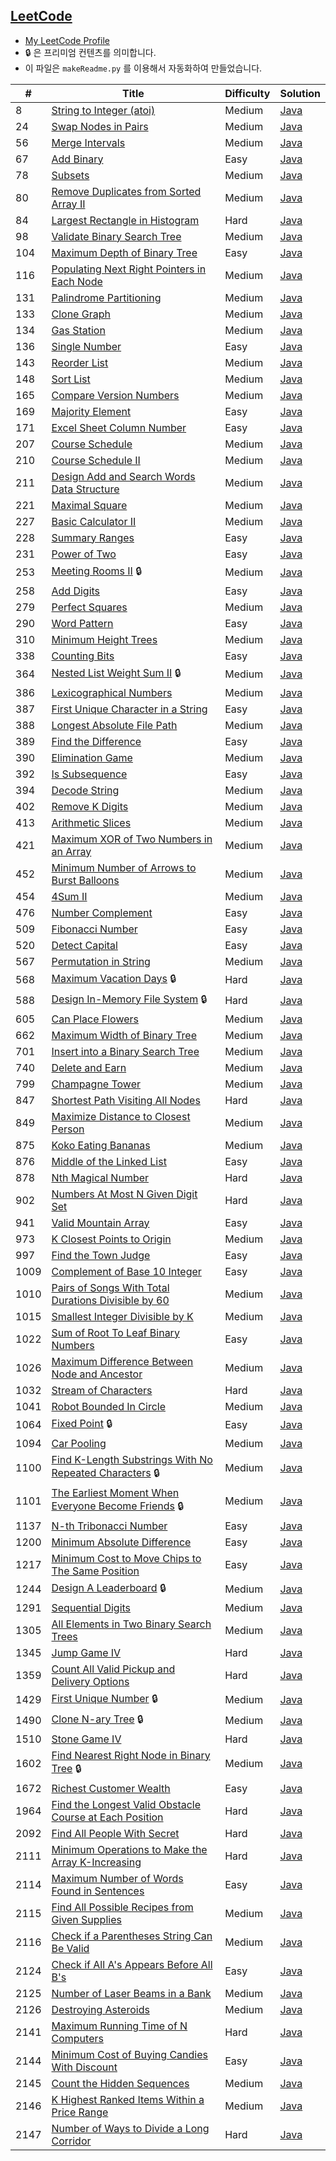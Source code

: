 ## [LeetCode](https://leetcode.com/)
- [My LeetCode Profile](https://leetcode.com/reb00ted/)
- 🔒 은 프리미엄 컨텐츠를 의미합니다.
- 이 파일은 `makeReadme.py` 를 이용해서 자동화하여 만들었습니다.

|#|Title|Difficulty|Solution|
|---|---|---|---|
|8|[String to Integer (atoi)](https://leetcode.com/problems/string-to-integer-atoi)|Medium|[Java](https://github.com/reb00ted/LeetCode/blob/main/String/8.%20String%20to%20Integer%20(atoi).java)|
|24|[Swap Nodes in Pairs](https://leetcode.com/problems/swap-nodes-in-pairs)|Medium|[Java](https://github.com/reb00ted/LeetCode/blob/main/Linked%20List/24.%20Swap%20Nodes%20in%20Pairs.java)|
|56|[Merge Intervals](https://leetcode.com/problems/merge-intervals)|Medium|[Java](https://github.com/reb00ted/LeetCode/blob/main/Array/56.%20Merge%20Intervals.java)|
|67|[Add Binary](https://leetcode.com/problems/add-binary)|Easy|[Java](https://github.com/reb00ted/LeetCode/blob/main/Bit%20Manipulation/67.%20Add%20Binary.java)|
|78|[Subsets](https://leetcode.com/problems/subsets)|Medium|[Java](https://github.com/reb00ted/LeetCode/blob/main/Backtracking/78.%20Subsets.java)|
|80|[Remove Duplicates from Sorted Array II](https://leetcode.com/problems/remove-duplicates-from-sorted-array-ii)|Medium|[Java](https://github.com/reb00ted/LeetCode/blob/main/Two%20Pointers/80.%20Remove%20Duplicates%20from%20Sorted%20Array%20II.java)|
|84|[Largest Rectangle in Histogram](https://leetcode.com/problems/largest-rectangle-in-histogram)|Hard|[Java](https://github.com/reb00ted/LeetCode/blob/main/Divide%20and%20Conquer/84.%20Largest%20Rectangle%20in%20Histogram.java)|
|98|[Validate Binary Search Tree](https://leetcode.com/problems/validate-binary-search-tree)|Medium|[Java](https://github.com/reb00ted/LeetCode/blob/main/Tree/98.%20Validate%20Binary%20Search%20Tree.java)|
|104|[Maximum Depth of Binary Tree](https://leetcode.com/problems/maximum-depth-of-binary-tree)|Easy|[Java](https://github.com/reb00ted/LeetCode/blob/main/Tree/104.%20Maximum%20Depth%20of%20Binary%20Tree.java)|
|116|[Populating Next Right Pointers in Each Node](https://leetcode.com/problems/populating-next-right-pointers-in-each-node)|Medium|[Java](https://github.com/reb00ted/LeetCode/blob/main/Tree/116.%20Populating%20Next%20Right%20Pointers%20in%20Each%20Node.java)|
|131|[Palindrome Partitioning](https://leetcode.com/problems/palindrome-partitioning)|Medium|[Java](https://github.com/reb00ted/LeetCode/blob/main/Backtracking/131.%20Palindrome%20Partitioning.java)|
|133|[Clone Graph](https://leetcode.com/problems/clone-graph)|Medium|[Java](https://github.com/reb00ted/LeetCode/blob/main/Graph/133.%20Clone%20Graph.java)|
|134|[Gas Station](https://leetcode.com/problems/gas-station)|Medium|[Java](https://github.com/reb00ted/LeetCode/blob/main/Greedy/134.%20Gas%20Station.java)|
|136|[Single Number](https://leetcode.com/problems/single-number)|Easy|[Java](https://github.com/reb00ted/LeetCode/blob/main/Bit%20Manipulation/136.%20Single%20Number.java)|
|143|[Reorder List](https://leetcode.com/problems/reorder-list)|Medium|[Java](https://github.com/reb00ted/LeetCode/blob/main/Linked%20List/143.%20Reorder%20List.java)|
|148|[Sort List](https://leetcode.com/problems/sort-list)|Medium|[Java](https://github.com/reb00ted/LeetCode/blob/main/Divide%20and%20Conquer/148.%20Sort%20List.java)|
|165|[Compare Version Numbers](https://leetcode.com/problems/compare-version-numbers)|Medium|[Java](https://github.com/reb00ted/LeetCode/blob/main/String/165.%20Compare%20Version%20Numbers.java)|
|169|[Majority Element](https://leetcode.com/problems/majority-element)|Easy|[Java](https://github.com/reb00ted/LeetCode/blob/main/Hash%20Table/169.%20Majority%20Element.java)|
|171|[Excel Sheet Column Number](https://leetcode.com/problems/excel-sheet-column-number)|Easy|[Java](https://github.com/reb00ted/LeetCode/blob/main/Math/171.%20Excel%20Sheet%20Column%20Number.java)|
|207|[Course Schedule](https://leetcode.com/problems/course-schedule)|Medium|[Java](https://github.com/reb00ted/LeetCode/blob/main/Graph/207.%20Course%20Schedule.java)|
|210|[Course Schedule II](https://leetcode.com/problems/course-schedule-ii)|Medium|[Java](https://github.com/reb00ted/LeetCode/blob/main/Graph/210.%20Course%20Schedule%20II.java)|
|211|[Design Add and Search Words Data Structure](https://leetcode.com/problems/design-add-and-search-words-data-structure)|Medium|[Java](https://github.com/reb00ted/LeetCode/blob/main/Design/211.%20Design%20Add%20and%20Search%20Words%20Data%20Structure.java)|
|221|[Maximal Square](https://leetcode.com/problems/maximal-square)|Medium|[Java](https://github.com/reb00ted/LeetCode/blob/main/Dynamic%20Programming/221.%20Maximal%20Square.java)|
|227|[Basic Calculator II](https://leetcode.com/problems/basic-calculator-ii)|Medium|[Java](https://github.com/reb00ted/LeetCode/blob/main/Recursion%2C%20Stack/227.%20Basic%20Calculator%20II.java)|
|228|[Summary Ranges](https://leetcode.com/problems/summary-ranges)|Easy|[Java](https://github.com/reb00ted/LeetCode/blob/main/Array/228.%20Summary%20Ranges.java)|
|231|[Power of Two](https://leetcode.com/problems/power-of-two)|Easy|[Java](https://github.com/reb00ted/LeetCode/blob/main/Bit%20Manipulation/231.%20Power%20of%20Two.java)|
|253|[Meeting Rooms II](https://leetcode.com/problems/meeting-rooms-ii) 🔒|Medium|[Java](https://github.com/reb00ted/LeetCode/blob/main/Heap(Priority%20Queue)/253.%20Meeting%20Rooms%20II.java)|
|258|[Add Digits](https://leetcode.com/problems/add-digits)|Easy|[Java](https://github.com/reb00ted/LeetCode/blob/main/Number%20Theory/258.%20Add%20Digits.java)|
|279|[Perfect Squares](https://leetcode.com/problems/perfect-squares)|Medium|[Java](https://github.com/reb00ted/LeetCode/blob/main/Dynamic%20Programming/279.%20Perfect%20Squares.java)|
|290|[Word Pattern](https://leetcode.com/problems/word-pattern)|Easy|[Java](https://github.com/reb00ted/LeetCode/blob/main/Hash%20Table/290.%20Word%20Pattern.java)|
|310|[Minimum Height Trees](https://leetcode.com/problems/minimum-height-trees)|Medium|[Java](https://github.com/reb00ted/LeetCode/blob/main/Graph/310.%20Minimum%20Height%20Trees.java)|
|338|[Counting Bits](https://leetcode.com/problems/counting-bits)|Easy|[Java](https://github.com/reb00ted/LeetCode/blob/main/Bit%20Manipulation/338.%20Counting%20Bits.java)|
|364|[Nested List Weight Sum II](https://leetcode.com/problems/nested-list-weight-sum-ii) 🔒|Medium|[Java](https://github.com/reb00ted/LeetCode/blob/main/Recursion%2C%20Stack/364.%20Nested%20List%20Weight%20Sum%20II.java)|
|386|[Lexicographical Numbers](https://leetcode.com/problems/lexicographical-numbers)|Medium|[Java](https://github.com/reb00ted/LeetCode/blob/main/Depth-First%20Search/386.%20Lexicographical%20Numbers.java)|
|387|[First Unique Character in a String](https://leetcode.com/problems/first-unique-character-in-a-string)|Easy|[Java](https://github.com/reb00ted/LeetCode/blob/main/Hash%20Table/387.%20First%20Unique%20Character%20in%20a%20String.java)|
|388|[Longest Absolute File Path](https://leetcode.com/problems/longest-absolute-file-path)|Medium|[Java](https://github.com/reb00ted/LeetCode/blob/main/Recursion%2C%20Stack/388.%20Longest%20Absolute%20File%20Path.java)|
|389|[Find the Difference](https://leetcode.com/problems/find-the-difference)|Easy|[Java](https://github.com/reb00ted/LeetCode/blob/main/Hash%20Table/389.%20Find%20the%20Difference.java)|
|390|[Elimination Game](https://leetcode.com/problems/elimination-game)|Medium|[Java](https://github.com/reb00ted/LeetCode/blob/main/Math/390.%20Elimination%20Game.java)|
|392|[Is Subsequence](https://leetcode.com/problems/is-subsequence)|Easy|[Java](https://github.com/reb00ted/LeetCode/blob/main/Two%20Pointers/392.%20Is%20Subsequence.java)|
|394|[Decode String](https://leetcode.com/problems/decode-string)|Medium|[Java](https://github.com/reb00ted/LeetCode/blob/main/Recursion%2C%20Stack/394.%20Decode%20String.java)|
|402|[Remove K Digits](https://leetcode.com/problems/remove-k-digits)|Medium|[Java](https://github.com/reb00ted/LeetCode/blob/main/Recursion%2C%20Stack/402.%20Remove%20K%20Digits.java)|
|413|[Arithmetic Slices](https://leetcode.com/problems/arithmetic-slices)|Medium|[Java](https://github.com/reb00ted/LeetCode/blob/main/Dynamic%20Programming/413.%20Arithmetic%20Slices.java)|
|421|[Maximum XOR of Two Numbers in an Array](https://leetcode.com/problems/maximum-xor-of-two-numbers-in-an-array)|Medium|[Java](https://github.com/reb00ted/LeetCode/blob/main/Bit%20Manipulation/421.%20Maximum%20XOR%20of%20Two%20Numbers%20in%20an%20Array.java)|
|452|[Minimum Number of Arrows to Burst Balloons](https://leetcode.com/problems/minimum-number-of-arrows-to-burst-balloons)|Medium|[Java](https://github.com/reb00ted/LeetCode/blob/main/Greedy/452.%20Minimum%20Number%20of%20Arrows%20to%20Burst%20Balloons.java)|
|454|[4Sum II](https://leetcode.com/problems/4sum-ii)|Medium|[Java](https://github.com/reb00ted/LeetCode/blob/main/Hash%20Table/454.%204Sum%20II.java)|
|476|[Number Complement](https://leetcode.com/problems/number-complement)|Easy|[Java](https://github.com/reb00ted/LeetCode/blob/main/Bit%20Manipulation/476.%20Number%20Complement.java)|
|509|[Fibonacci Number](https://leetcode.com/problems/fibonacci-number)|Easy|[Java](https://github.com/reb00ted/LeetCode/blob/main/Dynamic%20Programming/509.%20Fibonacci%20Number.java)|
|520|[Detect Capital](https://leetcode.com/problems/detect-capital)|Easy|[Java](https://github.com/reb00ted/LeetCode/blob/main/String/520.%20Detect%20Capital.java)|
|567|[Permutation in String](https://leetcode.com/problems/permutation-in-string)|Medium|[Java](https://github.com/reb00ted/LeetCode/blob/main/Sliding%20Window/567.%20Permutation%20in%20String.java)|
|568|[Maximum Vacation Days](https://leetcode.com/problems/maximum-vacation-days) 🔒|Hard|[Java](https://github.com/reb00ted/LeetCode/blob/main/Dynamic%20Programming/568.%20Maximum%20Vacation%20Days.java)|
|588|[Design In-Memory File System](https://leetcode.com/problems/design-in-memory-file-system) 🔒|Hard|[Java](https://github.com/reb00ted/LeetCode/blob/main/Design/588.%20Design%20In-Memory%20File%20System.java)|
|605|[Can Place Flowers](https://leetcode.com/problems/merge-intervals)|Medium|[Java](https://github.com/reb00ted/LeetCode/blob/main/Array/605.%20Can%20Place%20Flowers.java)|
|662|[Maximum Width of Binary Tree](https://leetcode.com/problems/maximum-width-of-binary-tree)|Medium|[Java](https://github.com/reb00ted/LeetCode/blob/main/Tree/662.%20Maximum%20Width%20of%20Binary%20Tree.java)|
|701|[Insert into a Binary Search Tree](https://leetcode.com/problems/insert-into-a-binary-search-tree)|Medium|[Java](https://github.com/reb00ted/LeetCode/blob/main/Tree/701.%20Insert%20into%20a%20Binary%20Search%20Tree.java)|
|740|[Delete and Earn](https://leetcode.com/problems/delete-and-earn)|Medium|[Java](https://github.com/reb00ted/LeetCode/blob/main/Dynamic%20Programming/740.%20Delete%20and%20Earn.java)|
|799|[Champagne Tower](https://leetcode.com/problems/champagne-tower)|Medium|[Java](https://github.com/reb00ted/LeetCode/blob/main/Dynamic%20Programming/799.%20Champagne%20Tower.java)|
|847|[Shortest Path Visiting All Nodes](https://leetcode.com/problems/shortest-path-visiting-all-nodes)|Hard|[Java](https://github.com/reb00ted/LeetCode/blob/main/Dynamic%20Programming/847.%20Shortest%20Path%20Visiting%20All%20Nodes.java)|
|849|[Maximize Distance to Closest Person](https://leetcode.com/problems/maximize-distance-to-closest-person)|Medium|[Java](https://github.com/reb00ted/LeetCode/blob/main/Array/849.%20Maximize%20Distance%20to%20Closest%20Person.java)|
|875|[Koko Eating Bananas](https://leetcode.com/problems/koko-eating-bananas)|Medium|[Java](https://github.com/reb00ted/LeetCode/blob/main/Binary%20Search/875.%20Koko%20Eating%20Bananas.java)|
|876|[Middle of the Linked List](https://leetcode.com/problems/middle-of-the-linked-list)|Easy|[Java](https://github.com/reb00ted/LeetCode/blob/main/Linked%20List/876.%20Middle%20of%20the%20Linked%20List.java)|
|878|[Nth Magical Number](https://leetcode.com/problems/nth-magical-number)|Hard|[Java](https://github.com/reb00ted/LeetCode/blob/main/Math/878.%20Nth%20Magical%20Number.java)|
|902|[Numbers At Most N Given Digit Set](https://leetcode.com/problems/numbers-at-most-n-given-digit-set)|Hard|[Java](https://github.com/reb00ted/LeetCode/blob/main/Dynamic%20Programming/902.%20Numbers%20At%20Most%20N%20Given%20Digit%20Set.java)|
|941|[Valid Mountain Array](https://leetcode.com/problems/valid-mountain-array)|Easy|[Java](https://github.com/reb00ted/LeetCode/blob/main/Array/941.%20Valid%20Mountain%20Array.java)|
|973|[K Closest Points to Origin](https://leetcode.com/problems/k-closest-points-to-origin)|Medium|[Java](https://github.com/reb00ted/LeetCode/blob/main/Array/973.%20K%20Closest%20Points%20to%20Origin.java)|
|997|[Find the Town Judge](https://leetcode.com/problems/find-the-town-judge)|Easy|[Java](https://github.com/reb00ted/LeetCode/blob/main/Graph/997.%20Find%20the%20Town%20Judge.java)|
|1009|[Complement of Base 10 Integer](https://leetcode.com/problems/complement-of-base-10-integer)|Easy|[Java](https://github.com/reb00ted/LeetCode/blob/main/Bit%20Manipulation/1009.%20Complement%20of%20Base%2010%20Integer.java)|
|1010|[Pairs of Songs With Total Durations Divisible by 60](https://leetcode.com/problems/pairs-of-songs-with-total-durations-divisible-by-60)|Medium|[Java](https://github.com/reb00ted/LeetCode/blob/main/Counting/1010.%20Pairs%20of%20Songs%20With%20Total%20Durations%20Divisible%20by%2060.java)|
|1015|[Smallest Integer Divisible by K](https://leetcode.com/problems/smallest-integer-divisible-by-k)|Medium|[Java](https://github.com/reb00ted/LeetCode/blob/main/Math/1015.%20Smallest%20Integer%20Divisible%20by%20K.java)|
|1022|[Sum of Root To Leaf Binary Numbers](https://leetcode.com/problems/sum-of-root-to-leaf-binary-numbers)|Easy|[Java](https://github.com/reb00ted/LeetCode/blob/main/Tree/1022.%20Sum%20of%20Root%20To%20Leaf%20Binary%20Numbers.java)|
|1026|[Maximum Difference Between Node and Ancestor](https://leetcode.com/problems/maximum-difference-between-node-and-ancestor)|Medium|[Java](https://github.com/reb00ted/LeetCode/blob/main/Tree/1026.%20Maximum%20Difference%20Between%20Node%20and%20Ancestor.java)|
|1032|[Stream of Characters](https://leetcode.com/problems/stream-of-characters)|Hard|[Java](https://github.com/reb00ted/LeetCode/blob/main/String/1032.%20Stream%20of%20Characters.java)|
|1041|[Robot Bounded In Circle](https://leetcode.com/problems/robot-bounded-in-circle)|Medium|[Java](https://github.com/reb00ted/LeetCode/blob/main/Math/1041.%20Robot%20Bounded%20In%20Circle.java)|
|1064|[Fixed Point](https://leetcode.com/problems/fixed-point) 🔒|Easy|[Java](https://github.com/reb00ted/LeetCode/blob/main/Binary%20Search/1064.%20Fixed%20Point.java)|
|1094|[Car Pooling](https://leetcode.com/problems/car-pooling)|Medium|[Java](https://github.com/reb00ted/LeetCode/blob/main/Sorting/1094.%20Car%20Pooling.java)|
|1100|[Find K-Length Substrings With No Repeated Characters](https://leetcode.com/problems/find-k-length-substrings-with-no-repeated-characters) 🔒|Medium|[Java](https://github.com/reb00ted/LeetCode/blob/main/Sliding%20Window/1100.%20Find%20K-Length%20Substrings%20With%20No%20Repeated%20Characters.java)|
|1101|[The Earliest Moment When Everyone Become Friends](https://leetcode.com/problems/the-earliest-moment-when-everyone-become-friends) 🔒|Medium|[Java](https://github.com/reb00ted/LeetCode/blob/main/Union%20Find/1101.%20The%20Earliest%20Moment%20When%20Everyone%20Become%20Friends.java)|
|1137|[N-th Tribonacci Number](https://leetcode.com/problems/n-th-tribonacci-number)|Easy|[Java](https://github.com/reb00ted/LeetCode/blob/main/Dynamic%20Programming/1137.%20N-th%20Tribonacci%20Number.java)|
|1200|[Minimum Absolute Difference](https://leetcode.com/problems/minimum-absolute-difference)|Easy|[Java](https://github.com/reb00ted/LeetCode/blob/main/Array/1200.%20Minimum%20Absolute%20Difference.java)|
|1217|[Minimum Cost to Move Chips to The Same Position](https://leetcode.com/problems/minimum-cost-to-move-chips-to-the-same-position)|Easy|[Java](https://github.com/reb00ted/LeetCode/blob/main/Tricky/1217.%20Minimum%20Cost%20to%20Move%20Chips%20to%20The%20Same%20Position.java)|
|1244|[Design A Leaderboard](https://leetcode.com/problems/design-a-leaderboard) 🔒|Medium|[Java](https://github.com/reb00ted/LeetCode/blob/main/Design/1244.%20Design%20A%20Leaderboard.java)|
|1291|[Sequential Digits](https://leetcode.com/problems/sequential-digits)|Medium|[Java](https://github.com/reb00ted/LeetCode/blob/main/Enumeration/1291.%20Sequential%20Digits.java)|
|1305|[All Elements in Two Binary Search Trees](https://leetcode.com/problems/all-elements-in-two-binary-search-trees)|Medium|[Java](https://github.com/reb00ted/LeetCode/blob/main/Depth-First%20Search/1305.%20All%20Elements%20in%20Two%20Binary%20Search%20Trees.java)|
|1345|[Jump Game IV](https://leetcode.com/problems/jump-game-iv)|Hard|[Java](https://github.com/reb00ted/LeetCode/blob/main/Breadth-First%20Search/1345.%20Jump%20Game%20IV.java)|
|1359|[Count All Valid Pickup and Delivery Options](https://leetcode.com/problems/count-all-valid-pickup-and-delivery-options)|Hard|[Java](https://github.com/reb00ted/LeetCode/blob/main/Math/1359.%20Count%20All%20Valid%20Pickup%20and%20Delivery%20Options.java)|
|1429|[First Unique Number](https://leetcode.com/problems/first-unique-number) 🔒|Medium|[Java](https://github.com/reb00ted/LeetCode/blob/main/Design/1429.%20First%20Unique%20Number.java)|
|1490|[Clone N-ary Tree](https://leetcode.com/problems/clone-n-ary-tree) 🔒|Medium|[Java](https://github.com/reb00ted/LeetCode/blob/main/Tree/1490.%20Clone%20N-ary%20Tree.java)|
|1510|[Stone Game IV](https://leetcode.com/problems/stone-game-iv)|Hard|[Java](https://github.com/reb00ted/LeetCode/blob/main/Dynamic%20Programming/1510.%20Stone%20Game%20IV.java)|
|1602|[Find Nearest Right Node in Binary Tree](https://leetcode.com/problems/find-nearest-right-node-in-binary-tree) 🔒|Medium|[Java](https://github.com/reb00ted/LeetCode/blob/main/Breadth-First%20Search/1602.%20Find%20Nearest%20Right%20Node%20in%20Binary%20Tree.java)|
|1672|[Richest Customer Wealth](https://leetcode.com/problems/richest-customer-wealth)|Easy|[Java](https://github.com/reb00ted/LeetCode/blob/main/Array/1672.%20Richest%20Customer%20Wealth.java)|
|1964|[Find the Longest Valid Obstacle Course at Each Position](https://leetcode.com/problems/find-the-longest-valid-obstacle-course-at-each-position)|Hard|[Java](https://github.com/reb00ted/LeetCode/blob/main/Binary%20Search/1964.%20Find%20the%20Longest%20Valid%20Obstacle%20Course%20at%20Each%20Position.java)|
|2092|[Find All People With Secret](https://leetcode.com/problems/find-all-people-with-secret)|Hard|[Java](https://github.com/reb00ted/LeetCode/blob/main/Union%20Find/2092.%20Find%20All%20People%20With%20Secret.java)|
|2111|[Minimum Operations to Make the Array K-Increasing](https://leetcode.com/problems/minimum-operations-to-make-the-array-k-increasing)|Hard|[Java](https://github.com/reb00ted/LeetCode/blob/main/Array/2111.%20Minimum%20Operations%20to%20Make%20the%20Array%20K-Increasing.java)|
|2114|[Maximum Number of Words Found in Sentences](https://leetcode.com/problems/maximum-number-of-words-found-in-sentences)|Easy|[Java](https://github.com/reb00ted/LeetCode/blob/main/Array/2114.%20Maximum%20Number%20of%20Words%20Found%20in%20Sentences.java)|
|2115|[Find All Possible Recipes from Given Supplies](https://leetcode.com/problems/find-all-possible-recipes-from-given-supplies)|Medium|[Java](https://github.com/reb00ted/LeetCode/blob/main/Graph/2115.%20Find%20All%20Possible%20Recipes%20from%20Given%20Supplies.java)|
|2116|[Check if a Parentheses String Can Be Valid](https://leetcode.com/problems/check-if-a-parentheses-string-can-be-valid)|Medium|[Java](https://github.com/reb00ted/LeetCode/blob/main/Tricky/2116.%20Check%20if%20a%20Parentheses%20String%20Can%20Be%20Valid.java)|
|2124|[Check if All A's Appears Before All B's](https://leetcode.com/problems/check-if-all-as-appears-before-all-bs)|Easy|[Java](https://github.com/reb00ted/LeetCode/blob/main/String/2124.%20Check%20if%20All%20A's%20Appears%20Before%20All%20B's.java)|
|2125|[Number of Laser Beams in a Bank](https://leetcode.com/problems/number-of-laser-beams-in-a-bank)|Medium|[Java](https://github.com/reb00ted/LeetCode/blob/main/Math/2125.%20Number%20of%20Laser%20Beams%20in%20a%20Bank.java)|
|2126|[Destroying Asteroids](https://leetcode.com/problems/destroying-asteroids)|Medium|[Java](https://github.com/reb00ted/LeetCode/blob/main/Greedy/2126.%20Destroying%20Asteroids.java)|
|2141|[Maximum Running Time of N Computers](https://leetcode.com/problems/maximum-running-time-of-n-computers)|Hard|[Java](https://github.com/reb00ted/LeetCode/blob/main/Binary%20Search/2141.%20Maximum%20Running%20Time%20of%20N%20Computers.java)|
|2144|[Minimum Cost of Buying Candies With Discount](https://leetcode.com/problems/minimum-cost-of-buying-candies-with-discount)|Easy|[Java](https://github.com/reb00ted/LeetCode/blob/main/Greedy/2144.%20Minimum%20Cost%20of%20Buying%20Candies%20With%20Discount.java)|
|2145|[Count the Hidden Sequences](https://leetcode.com/problems/count-the-hidden-sequences)|Medium|[Java](https://github.com/reb00ted/LeetCode/blob/main/Array/2145.%20Count%20the%20Hidden%20Sequences.java)|
|2146|[K Highest Ranked Items Within a Price Range](https://leetcode.com/problems/k-highest-ranked-items-within-a-price-range)|Medium|[Java](https://github.com/reb00ted/LeetCode/blob/main/Breadth-First%20Search/2146.%20K%20Highest%20Ranked%20Items%20Within%20a%20Price%20Range.java)|
|2147|[Number of Ways to Divide a Long Corridor](https://leetcode.com/problems/number-of-ways-to-divide-a-long-corridor)|Hard|[Java](https://github.com/reb00ted/LeetCode/blob/main/Math/2147.%20Number%20of%20Ways%20to%20Divide%20a%20Long%20Corridor.java)|
